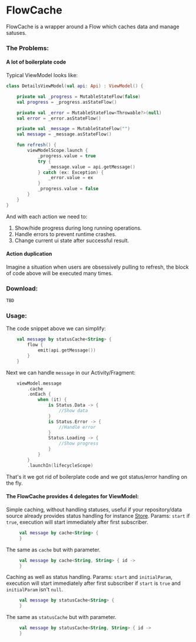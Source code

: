 # FlowCache
FlowCache is a wrapper around a Flow which caches data and manage satuses.

### The Problems:

#### A lot of boilerplate code

Typical ViewModel looks like:

```kotlin
class DetailsViewModel(val api: Api) : ViewModel() {

    private val _progress = MutableStateFlow(false)
    val progress = _progress.asStateFlow()

    private val _error = MutableStateFlow<Throwable?>(null)
    val error = _error.asStateFlow()

    private val _message = MutableStateFlow("")
    val message = _message.asStateFlow()

    fun refresh() {
        viewModelScope.launch {
            _progress.value = true
            try {
                _message.value = api.getMessage()
            } catch (ex: Exception) {
                _error.value = ex
            }
            _progress.value = false
        }
    }
}
```
And with each action we need to:
1. Show/hide progress during long running operations.
2. Handle errors to prevent runtime crashes.
3. Change current ui state after successful result.

#### Action duplication

Imagine a situation when users are obsessively pulling to refresh, the block of code above will be executed many times.

### Download:
```kotlin
TBD
```

### Usage:

The code snippet above we can simplify:
```kotlin
    val message by statusCache<String> {
        flow {
            emit(api.getMessage())
        }
    }
```

Next we can handle `message` in our Activity/Fragment:
```kotlin
    viewModel.message
        .cache
        .onEach {
            when (it) {
                is Status.Data -> {
                    //Show data
                }
                is Status.Error -> {
                    //Handle error
                }
                Status.Loading -> {
                    //Show progress
                }
            }
        }
        .launchIn(lifecycleScope)
```
That's it we got rid of boilerplate code and we got status/error handling on the fly.

#### The FlowCache provides 4 delegates for ViewModel:  
Simple caching, without handling statuses, useful if your repository/data source already provides status handling for instance [Store](https://github.com/dropbox/Store).
Params: `start` if `true`, execution will start immediately after first subscriber. 

```kotlin  
	 val message by cache<String> {  
	 }
 ```  

The same as `cache` but with parameter.

```kotlin  
	 val message by cache<String, String> { id ->
	 }
 ```  

Caching as well as status handling. 
Params: `start` and `initialParam`, execution will start immediately after first subscriber if `start` is `true` and `initialParam` isn't `null`. 

```kotlin  
	 val message by statusCache<String> { 
	 }
 ```  

The same as `statusCache` but with parameter.

```kotlin  
	 val message by statusCache<String, String> { id -> 
	 }
 ```